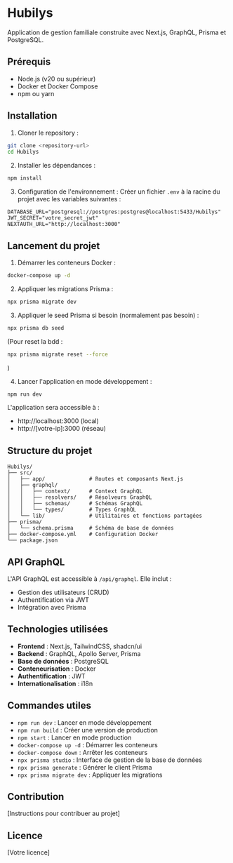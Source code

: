 # Hubilys

Application de gestion familiale construite avec Next.js, GraphQL, Prisma et PostgreSQL.

## Prérequis

- Node.js (v20 ou supérieur)
- Docker et Docker Compose
- npm ou yarn

## Installation

1. Cloner le repository :
```bash
git clone <repository-url>
cd Hubilys
```

2. Installer les dépendances :
```bash
npm install
```

3. Configuration de l'environnement :
Créer un fichier `.env` à la racine du projet avec les variables suivantes :
```env
DATABASE_URL="postgresql://postgres:postgres@localhost:5433/Hubilys"
JWT_SECRET="votre_secret_jwt"
NEXTAUTH_URL="http://localhost:3000"
```

## Lancement du projet

1. Démarrer les conteneurs Docker :
```bash
docker-compose up -d
```

2. Appliquer les migrations Prisma :
```bash
npx prisma migrate dev
```

3. Appliquer le seed Prisma si besoin (normalement pas besoin) :
```bash
npx prisma db seed
```
(Pour reset la bdd :
```bash
npx prisma migrate reset --force
```
)

4. Lancer l'application en mode développement :
```bash
npm run dev
```

L'application sera accessible à :
- http://localhost:3000 (local)
- http://[votre-ip]:3000 (réseau)

## Structure du projet

```
Hubilys/
├── src/
│   ├── app/              # Routes et composants Next.js
│   ├── graphql/
│   │   ├── context/      # Context GraphQL
│   │   ├── resolvers/    # Résolveurs GraphQL
│   │   ├── schemas/      # Schémas GraphQL
│   │   └── types/        # Types GraphQL
│   └── lib/              # Utilitaires et fonctions partagées
├── prisma/
│   └── schema.prisma     # Schéma de base de données
├── docker-compose.yml    # Configuration Docker
└── package.json
```

## API GraphQL

L'API GraphQL est accessible à `/api/graphql`. Elle inclut :
- Gestion des utilisateurs (CRUD)
- Authentification via JWT
- Intégration avec Prisma

## Technologies utilisées

- **Frontend** : Next.js, TailwindCSS, shadcn/ui
- **Backend** : GraphQL, Apollo Server, Prisma
- **Base de données** : PostgreSQL
- **Conteneurisation** : Docker
- **Authentification** : JWT
- **Internationalisation** : i18n

## Commandes utiles

- `npm run dev` : Lancer en mode développement
- `npm run build` : Créer une version de production
- `npm start` : Lancer en mode production
- `docker-compose up -d` : Démarrer les conteneurs
- `docker-compose down` : Arrêter les conteneurs
- `npx prisma studio` : Interface de gestion de la base de données
- `npx prisma generate` : Générer le client Prisma
- `npx prisma migrate dev` : Appliquer les migrations

## Contribution

[Instructions pour contribuer au projet]

## Licence

[Votre licence]
